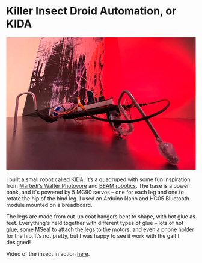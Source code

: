 # Killer Insect Droid Automation, or KIDA
![Robot Insect Side View](assets/kida.webp)

I built a small robot called KIDA. It’s a quadruped with some fun inspiration from [Martedi's Walter Photovore](https://www.hackster.io/studikasus/walter-the-arduino-photovore-insect-708207) and [BEAM robotics](http://solarbotics.net). The base is a power bank, and it's powered by 5 MG90 servos – one for each leg and one to rotate the hip of the hind leg. I used an Arduino Nano and HC05 Bluetooth module mounted on a breadboard.

The legs are made from cut-up coat hangers bent to shape, with hot glue as feet. Everything's held together with different types of glue – lots of hot glue, some MSeal to attach the legs to the motors, and even a phone holder for the hip. It’s not pretty, but I was happy to see it work with the gait I designed!

Video of the insect in action [here](https://youtu.be/_RdcMdsxoMY).
